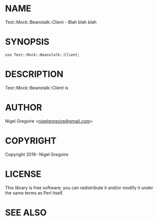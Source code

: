 # NAME

Test::Mock::Beanstalk::Client - Blah blah blah

# SYNOPSIS

    use Test::Mock::Beanstalk::Client;

# DESCRIPTION

Test::Mock::Beanstalk::Client is

# AUTHOR

Nigel Gregoire &lt;nigelgregoire@gmail.com>

# COPYRIGHT

Copyright 2016- Nigel Gregoire

# LICENSE

This library is free software; you can redistribute it and/or modify
it under the same terms as Perl itself.

# SEE ALSO
